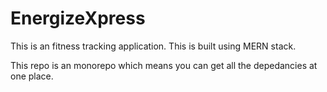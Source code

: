 # EnergizeXpress
This is an fitness tracking application. This is built using MERN stack.

This repo is an monorepo which means you can get all the depedancies at one place.
